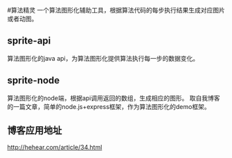 #算法精灵
一个算法图形化辅助工具，根据算法代码的每步执行结果生成对应图片或者动图。
## sprite-api
算法图形化的java api，为算法图形化提供算法执行每一步的数据变化。
## sprite-node
算法图形化的node端，根据api调用返回的数组，生成相应的图形。
取自我博客的一篇文章，简单的node.js+express框架，作为算法图形化的demo框架。
## 博客应用地址
http://hehear.com/article/34.html
